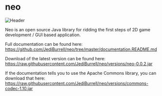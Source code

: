 # neo
![Header](https://d13yacurqjgara.cloudfront.net/users/1047255/screenshots/3112084/neo_logo.png)

Neo is an open source Java library for ridding the first steps of 2D game development / GUI based application.

Full documentation can be found here: https://github.com/JediBurrell/neo/tree/master/documentation.README.md

Download of the latest version can be found here: https://raw.githubusercontent.com/JediBurrell/neo/versions/neo-0.0.2.jar

If the documentation tells you to use the Apache Commons library, you can download that here: https://raw.githubusercontent.com/JediBurrell/neo/versions/commons-codec-1.10.jar
